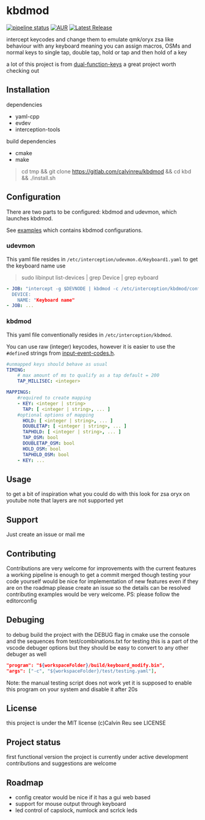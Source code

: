 # kbdmod

[![pipeline status](https://gitlab.com/calvinreu/kbdmod/badges/main/pipeline.svg)](https://gitlab.com/calvinreu/kbdmod/-/commits/main)
[![AUR](https://img.shields.io/aur/version/kbdmod)](https://aur.archlinux.org/packages/kbdmod)
[![Latest Release](https://gitlab.com/calvinreu/kbdmod/-/badges/release.svg)](https://gitlab.com/calvinreu/kbdmod/-/releases)

intercept keycodes and change them to emulate qmk/oryx zsa like behaviour with any keyboard meaning you can assign macros, OSMs and normal keys to single tap, double tap, hold or tap and then hold of a key

a lot of this project is from [dual-function-keys](https://gitlab.com/interception/linux/plugins/dual-function-keys) a great project worth checking out

## Installation
dependencies
 - yaml-cpp
 - evdev
 - interception-tools

build dependencies
 - cmake
 - make

 > cd tmp && git clone https://gitlab.com/calvinreu/kbdmod && cd kbd && ./install.sh

## Configuration
There are two parts to be configured: kbdmod and udevmon, which launches kbdmod.

See [examples](https://gitlab.com/calvinreu/kbdmod/-/blob/main/doc/examples.md) which contains kbdmod configurations.

### udevmon
This yaml file resides in `/etc/interception/udevmon.d/Keyboard1.yaml`
to get the keyboard name use
> sudo libinput list-devices | grep Device | grep eyboard

```yaml
- JOB: "intercept -g $DEVNODE | kbdmod -c /etc/interception/kbdmod/configname
  DEVICE:
    NAME: "Keyboard name"
- JOB: ...
```

### kbdmod

This yaml file conventionally resides in `/etc/interception/kbdmod`.

You can use raw (integer) keycodes, however it is easier to use the `#define`d strings from [input-event-codes.h](https://github.com/torvalds/linux/blob/master/include/uapi/linux/input-event-codes.h).

```yaml
#unmapped keys should behave as usual
TIMING:
	# max amount of ms to qualify as a tap default = 200
    TAP_MILLISEC: <integer>

MAPPINGS:
	#required to create mapping
    - KEY: <integer | string>
      TAP: [ <integer | string>, ... ]
	#optional options of mapping
      HOLD: [ <integer | string>, ... ]
	  DOUBLETAP: [ <integer | string>, ... ]
	  TAPHOLD: [ <integer | string>, ... ]
	  TAP_OSM: bool
	  DOUBLETAP_OSM: bool
	  HOLD_OSM: bool
	  TAPHOLD_OSM: bool
    - KEY: ...
```

## Usage
to get a bit of inspiration what you could do with this look for zsa oryx on youtube note that layers are not supported yet

## Support
Just create an issue or mail me

## Contributing
Contributions are very welcome for improvements with the current features a working pipeline is enough to get a commit merged though testing your code yourself would be nice for implementation of new features even if they are on the roadmap please create an issue so the details can be resolved contributing examples would be very welcome.
PS: please follow the editorconfig
## Debuging
to debug build the project with the DEBUG flag in cmake
use the console and the sequences from test/combinations.txt for testing
this is a part of the vscode debuger options but they should be easy to convert to any other debuger as well
```json
"program": "${workspaceFolder}/build/keyboard_modify.bin",
"args": ["-c", "${workspaceFolder}/test/testing.yaml"],
```
Note: the manual testing script does not work yet it is supposed to enable this program on your system and disable it after 20s

## License
this project is under the MIT license (c)Calvin Reu see LICENSE

## Project status
first functional version the project is currently under active development contributions and suggestions are welcome

## Roadmap
 - config creator would be nice if it has a gui web based
 - support for mouse output through keyboard
 - led control of capslock, numlock and scrlck leds

